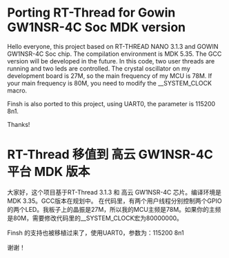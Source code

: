 # Porting RT-Thread for Gowin GW1NSR-4C Soc MDK version

Hello everyone, this project based on RT-THREAD NANO 3.1.3 and GOWIN GW1NSR-4C Soc chip. The compilation environment is MDK 5.35. The GCC version will be developed in the future. In this code, two user threads are running and two leds are controlled. The crystal oscillator on my development board is 27M, so the main frequency of my MCU is 78M. If your main frequency is 80M, you need to modify the __SYSTEM_CLOCK macro.

Finsh is also ported to this project, using UART0, the parameter is 115200 8n1.

Thanks!


# RT-Thread 移值到 高云 GW1NSR-4C 平台 MDK 版本

大家好，这个项目基于RT-Thread 3.1.3 和 高云 GW1NSR-4C 芯片。编译环境是 MDK 3.35。GCC版本在规划中。
在代码里，有两个用户线程分别控制两个GPIO的两个LED。我板子上的晶振是27M，所以我的MCU主频是78M。如果你的主频是80M，需要修改代码里的__SYSTEM_CLOCK宏为80000000。

Finsh 的支持也被移植过来了，使用UART0，参数为：115200 8n1

谢谢！
